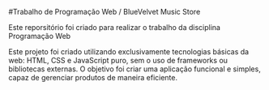 #Trabalho de Programação Web /  BlueVelvet Music Store


Este reporsitório foi criado para realizar o trabalho da disciplina Programação Web

Este projeto foi criado utilizando exclusivamente tecnologias básicas da web: HTML, CSS e JavaScript puro, sem o uso de frameworks ou bibliotecas externas. O objetivo foi criar uma aplicação funcional e simples, capaz de gerenciar produtos de maneira eficiente.
